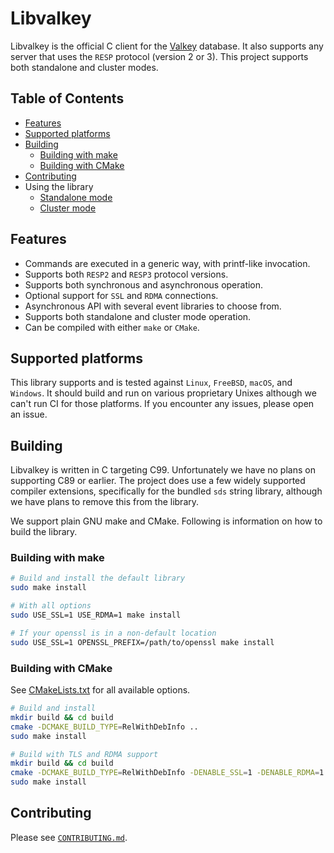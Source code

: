 # Libvalkey

Libvalkey is the official C client for the [Valkey](https://valkey.io) database. It also supports any server that uses the `RESP` protocol (version 2 or 3). This project supports both standalone and cluster modes.

## Table of Contents

- [Features](#features)
- [Supported platforms](#supported-platforms)
- [Building](#building)
  - [Building with make](#building-with-make)
  - [Building with CMake](#building-with-cmake)
- [Contributing](#contributing)
- Using the library
  - [Standalone mode](docs/standalone.md)
  - [Cluster mode](docs/cluster.md)

## Features

- Commands are executed in a generic way, with printf-like invocation.
- Supports both `RESP2` and `RESP3` protocol versions.
- Supports both synchronous and asynchronous operation.
- Optional support for `SSL` and `RDMA` connections.
- Asynchronous API with several event libraries to choose from.
- Supports both standalone and cluster mode operation.
- Can be compiled with either `make` or `CMake`.

## Supported platforms

This library supports and is tested against `Linux`, `FreeBSD`, `macOS`, and `Windows`. It should build and run on various proprietary Unixes although we can't run CI for those platforms. If you encounter any issues, please open an issue.

## Building

Libvalkey is written in C targeting C99. Unfortunately we have no plans on supporting C89 or earlier. The project does use a few widely supported compiler extensions, specifically for the bundled `sds` string library, although we have plans to remove this from the library.

We support plain GNU make and CMake. Following is information on how to build the library.

### Building with make

```bash
# Build and install the default library
sudo make install

# With all options
sudo USE_SSL=1 USE_RDMA=1 make install

# If your openssl is in a non-default location
sudo USE_SSL=1 OPENSSL_PREFIX=/path/to/openssl make install
```

### Building with CMake

See [CMakeLists.txt](CMakeLists.txt) for all available options.

```bash
# Build and install
mkdir build && cd build
cmake -DCMAKE_BUILD_TYPE=RelWithDebInfo ..
sudo make install

# Build with TLS and RDMA support
mkdir build && cd build
cmake -DCMAKE_BUILD_TYPE=RelWithDebInfo -DENABLE_SSL=1 -DENABLE_RDMA=1 ..
sudo make install
```

## Contributing

Please see [`CONTRIBUTING.md`](https://github.com/valkey-io/libvalkey/blob/main/CONTRIBUTING.md).
